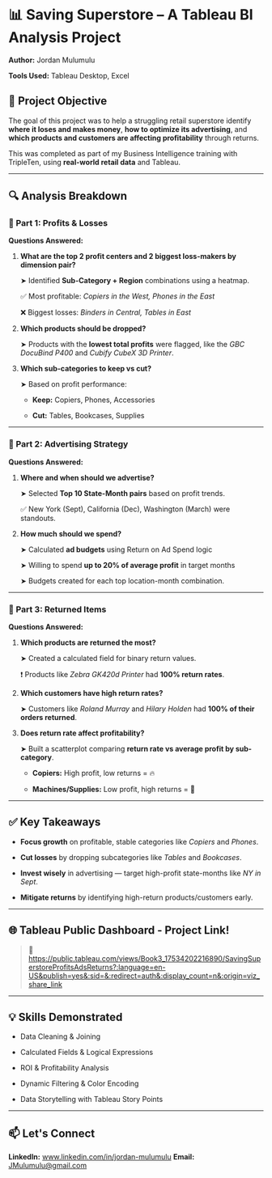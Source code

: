 # 📊 Saving Superstore – A Tableau BI Analysis Project

**Author:** Jordan Mulumulu  

**Tools Used:** Tableau Desktop, Excel  

## 🧠 Project Objective

The goal of this project was to help a struggling retail superstore identify **where it loses and makes money**, **how to optimize its advertising**, and **which products and customers are affecting profitability** through returns.

This was completed as part of my Business Intelligence training with TripleTen, using **real-world retail data** and Tableau.

---

## 🔍 Analysis Breakdown

### 📌 Part 1: Profits & Losses

**Questions Answered:**

1. **What are the top 2 profit centers and 2 biggest loss-makers by dimension pair?**  

    ➤ Identified **Sub-Category + Region** combinations using a heatmap.  

    ✅ Most profitable: *Copiers in the West, Phones in the East*  

    ❌ Biggest losses: *Binders in Central, Tables in East*

3. **Which products should be dropped?**  

    ➤ Products with the **lowest total profits** were flagged, like the *GBC DocuBind P400* and *Cubify CubeX 3D Printer*.

5. **Which sub-categories to keep vs cut?**  
 
   ➤ Based on profit performance:

    - **Keep:** Copiers, Phones, Accessories  

    - **Cut:** Tables, Bookcases, Supplies  

---

### 📌 Part 2: Advertising Strategy

**Questions Answered:**

1. **Where and when should we advertise?**  
 
   ➤ Selected **Top 10 State-Month pairs** based on profit trends.  

   ✅ New York (Sept), California (Dec), Washington (March) were standouts.

3. **How much should we spend?**  
 
   ➤ Calculated **ad budgets** using Return on Ad Spend logic  
 
   ➤ Willing to spend **up to 20% of average profit** in target months  

   ➤ Budgets created for each top location-month combination.

---

### 📌 Part 3: Returned Items

**Questions Answered:**

1. **Which products are returned the most?**  

   ➤ Created a calculated field for binary return values.  

   ❗ Products like *Zebra GK420d Printer* had **100% return rates**.

3. **Which customers have high return rates?**  

   ➤ Customers like *Roland Murray* and *Hilary Holden* had **100% of their orders returned**.

5. **Does return rate affect profitability?**  

   ➤ Built a scatterplot comparing **return rate vs average profit by sub-category**.  

   - **Copiers:** High profit, low returns = 🔥  

   - **Machines/Supplies:** Low profit, high returns = 🚫

---

## ✅ Key Takeaways

- **Focus growth** on profitable, stable categories like *Copiers* and *Phones*.  

- **Cut losses** by dropping subcategories like *Tables* and *Bookcases*.  

- **Invest wisely** in advertising — target high-profit state-months like *NY in Sept*.  

- **Mitigate returns** by identifying high-return products/customers early.

---

## 🌐 Tableau Public Dashboard - Project Link! 

> 📍 https://public.tableau.com/views/Book3_17534202216890/SavingSuperstoreProfitsAdsReturns?:language=en-US&publish=yes&:sid=&:redirect=auth&:display_count=n&:origin=viz_share_link
---

## 💡 Skills Demonstrated

- Data Cleaning & Joining  

- Calculated Fields & Logical Expressions  

- ROI & Profitability Analysis  

- Dynamic Filtering & Color Encoding  

- Data Storytelling with Tableau Story Points

---

## 📫 Let's Connect

**LinkedIn:** www.linkedin.com/in/jordan-mulumulu
**Email:** JMulumulu@gmail.com






